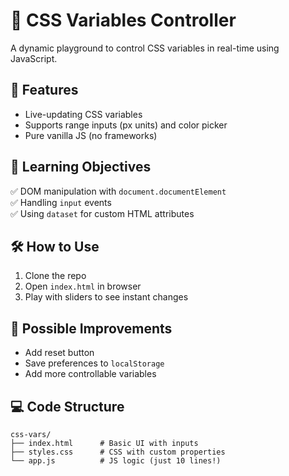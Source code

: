 
# 🎨 CSS Variables Controller  

A dynamic playground to control CSS variables in real-time using JavaScript.  

## 🚀 Features  
- Live-updating CSS variables  
- Supports range inputs (px units) and color picker  
- Pure vanilla JS (no frameworks)  

## 📖 Learning Objectives  
✅ DOM manipulation with `document.documentElement`  
✅ Handling `input` events  
✅ Using `dataset` for custom HTML attributes  

## 🛠 How to Use  
1. Clone the repo  
2. Open `index.html` in browser  
3. Play with sliders to see instant changes  

## 🔧 Possible Improvements  
- Add reset button  
- Save preferences to `localStorage`  
- Add more controllable variables  

## 💻 Code Structure  
```plaintext
css-vars/
├── index.html      # Basic UI with inputs  
├── styles.css      # CSS with custom properties  
└── app.js          # JS logic (just 10 lines!)
```

